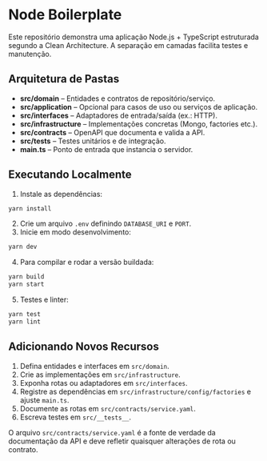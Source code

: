 # Node Boilerplate

Este repositório demonstra uma aplicação Node.js + TypeScript estruturada segundo
a Clean Architecture. A separação em camadas facilita testes e manutenção.

## Arquitetura de Pastas

- **src/domain** – Entidades e contratos de repositório/serviço.
- **src/application** – Opcional para casos de uso ou serviços de aplicação.
- **src/interfaces** – Adaptadores de entrada/saída (ex.: HTTP).
- **src/infrastructure** – Implementações concretas (Mongo, factories etc.).
- **src/contracts** – OpenAPI que documenta e valida a API.
- **src/__tests__** – Testes unitários e de integração.
- **main.ts** – Ponto de entrada que instancia o servidor.

## Executando Localmente

1. Instale as dependências:

```bash
yarn install
```

2. Crie um arquivo `.env` definindo `DATABASE_URI` e `PORT`.
3. Inicie em modo desenvolvimento:

```bash
yarn dev
```

4. Para compilar e rodar a versão buildada:

```bash
yarn build
yarn start
```

5. Testes e linter:

```bash
yarn test
yarn lint
```

## Adicionando Novos Recursos

1. Defina entidades e interfaces em `src/domain`.
2. Crie as implementações em `src/infrastructure`.
3. Exponha rotas ou adaptadores em `src/interfaces`.
4. Registre as dependências em `src/infrastructure/config/factories` e ajuste
   `main.ts`.
5. Documente as rotas em `src/contracts/service.yaml`.
6. Escreva testes em `src/__tests__`.

O arquivo `src/contracts/service.yaml` é a fonte de verdade da documentação da
API e deve refletir quaisquer alterações de rota ou contrato.
